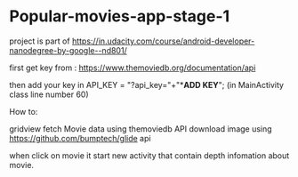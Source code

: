# Popular-movies-app-stage-1
project is part of https://in.udacity.com/course/android-developer-nanodegree-by-google--nd801/

first get key from : https://www.themoviedb.org/documentation/api
       
then add your key in API_KEY = "?api_key="+"***ADD KEY**"; (in MainActivity class line number 60)

How to:

gridview fetch Movie data using themoviedb API
download image using https://github.com/bumptech/glide api

when click on movie it start new activity that contain depth infomation about movie.

